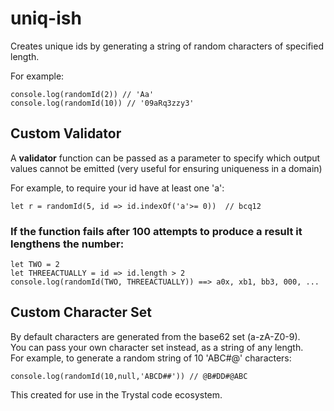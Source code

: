 # uniq-ish
Creates unique ids by generating a string of random characters of specified length.

For example:

```
console.log(randomId(2)) // 'Aa'  
console.log(randomId(10)) // '09aRq3zzy3'
```

## Custom Validator
A <b>validator</b> function can be passed as a parameter to specify which output values cannot be emitted 
(very useful for ensuring uniqueness in a domain)

For example, to require your id have at least one 'a':  

```
let r = randomId(5, id => id.indexOf('a'>= 0))  // bcq12
```

### If the function fails after 100 attempts to produce a result it lengthens the number:

```
let TWO = 2
let THREEACTUALLY = id => id.length > 2
console.log(randomId(TWO, THREEACTUALLY)) ==> a0x, xb1, bb3, 000, ...  
```

## Custom Character Set
By default characters are generated from the base62 set (a-zA-Z0-9).  
You can pass your own character set instead, as a string of any length.  
For example, to generate a random string of 10 'ABC#@' characters: 

```
console.log(randomId(10,null,'ABCD##')) // @B#DD#@ABC
```

This created for use in the Trystal code ecosystem.
